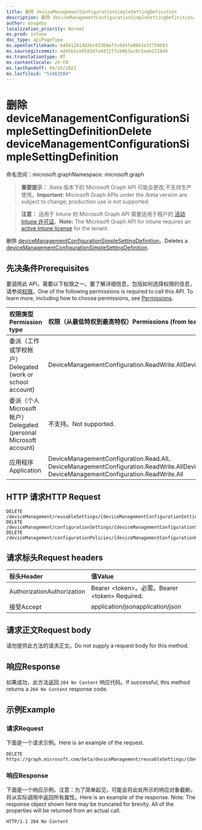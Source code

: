 ```yaml
---
title: 删除 deviceManagementConfigurationSimpleSettingDefinition
description: 删除 deviceManagementConfigurationSimpleSettingDefinition。
author: dougeby
localization_priority: Normal
ms.prod: intune
doc_type: apiPageType
ms.openlocfilehash: b48412414d2bc033bbef3c0d4fa8041e32758603
ms.sourcegitcommit: ed45b5ce0583dfa4d12f7cb0b3ac0c5aeb2318d4
ms.translationtype: MT
ms.contentlocale: zh-CN
ms.lasthandoff: 04/16/2021
ms.locfileid: "51863504"
---
```

# <a name="delete-devicemanagementconfigurationsimplesettingdefinition"></a><span data-ttu-id="d7ead-103">删除 deviceManagementConfigurationSimpleSettingDefinition</span><span class="sxs-lookup"><span data-stu-id="d7ead-103">Delete deviceManagementConfigurationSimpleSettingDefinition</span></span>

<span data-ttu-id="d7ead-104">命名空间：microsoft.graph</span><span class="sxs-lookup"><span data-stu-id="d7ead-104">Namespace: microsoft.graph</span></span>

> <span data-ttu-id="d7ead-105">**重要提示：** /beta 版本下的 Microsoft Graph API 可能会更改;不支持生产使用。</span><span class="sxs-lookup"><span data-stu-id="d7ead-105">**Important:** Microsoft Graph APIs under the /beta version are subject to change; production use is not supported.</span></span>

> <span data-ttu-id="d7ead-106">**注意：** 适用于 Intune 的 Microsoft Graph API 需要适用于租户的 [活动 Intune 许可证](https://go.microsoft.com/fwlink/?linkid=839381)。</span><span class="sxs-lookup"><span data-stu-id="d7ead-106">**Note:** The Microsoft Graph API for Intune requires an [active Intune license](https://go.microsoft.com/fwlink/?linkid=839381) for the tenant.</span></span>

<span data-ttu-id="d7ead-107">删除 [deviceManagementConfigurationSimpleSettingDefinition](../resources/intune-deviceconfigv2-devicemanagementconfigurationsimplesettingdefinition.md)。</span><span class="sxs-lookup"><span data-stu-id="d7ead-107">Deletes a [deviceManagementConfigurationSimpleSettingDefinition](../resources/intune-deviceconfigv2-devicemanagementconfigurationsimplesettingdefinition.md).</span></span>

## <a name="prerequisites"></a><span data-ttu-id="d7ead-108">先决条件</span><span class="sxs-lookup"><span data-stu-id="d7ead-108">Prerequisites</span></span>
<span data-ttu-id="d7ead-p101">要调用此 API，需要以下权限之一。要了解详细信息，包括如何选择权限的信息，请参阅[权限](/graph/permissions-reference)。</span><span class="sxs-lookup"><span data-stu-id="d7ead-p101">One of the following permissions is required to call this API. To learn more, including how to choose permissions, see [Permissions](/graph/permissions-reference).</span></span>

|<span data-ttu-id="d7ead-111">权限类型</span><span class="sxs-lookup"><span data-stu-id="d7ead-111">Permission type</span></span>|<span data-ttu-id="d7ead-112">权限（从最低特权到最高特权）</span><span class="sxs-lookup"><span data-stu-id="d7ead-112">Permissions (from least to most privileged)</span></span>|
|:---|:---|
|<span data-ttu-id="d7ead-113">委派（工作或学校帐户）</span><span class="sxs-lookup"><span data-stu-id="d7ead-113">Delegated (work or school account)</span></span>|<span data-ttu-id="d7ead-114">DeviceManagementConfiguration.ReadWrite.All</span><span class="sxs-lookup"><span data-stu-id="d7ead-114">DeviceManagementConfiguration.ReadWrite.All</span></span>|
|<span data-ttu-id="d7ead-115">委派（个人 Microsoft 帐户）</span><span class="sxs-lookup"><span data-stu-id="d7ead-115">Delegated (personal Microsoft account)</span></span>|<span data-ttu-id="d7ead-116">不支持。</span><span class="sxs-lookup"><span data-stu-id="d7ead-116">Not supported.</span></span>|
|<span data-ttu-id="d7ead-117">应用程序</span><span class="sxs-lookup"><span data-stu-id="d7ead-117">Application</span></span>|<span data-ttu-id="d7ead-118">DeviceManagementConfiguration.Read.All、DeviceManagementConfiguration.ReadWrite.All</span><span class="sxs-lookup"><span data-stu-id="d7ead-118">DeviceManagementConfiguration.Read.All, DeviceManagementConfiguration.ReadWrite.All</span></span>|

## <a name="http-request"></a><span data-ttu-id="d7ead-119">HTTP 请求</span><span class="sxs-lookup"><span data-stu-id="d7ead-119">HTTP Request</span></span>
<!-- {
  "blockType": "ignored"
}
-->
``` http
DELETE /deviceManagement/reusableSettings/{deviceManagementConfigurationSettingDefinitionId}
DELETE /deviceManagement/configurationSettings/{deviceManagementConfigurationSettingDefinitionId}
DELETE /deviceManagement/configurationPolicies/{deviceManagementConfigurationPolicyId}/settings/{deviceManagementConfigurationSettingId}/settingDefinitions/{deviceManagementConfigurationSettingDefinitionId}
```

## <a name="request-headers"></a><span data-ttu-id="d7ead-120">请求标头</span><span class="sxs-lookup"><span data-stu-id="d7ead-120">Request headers</span></span>
|<span data-ttu-id="d7ead-121">标头</span><span class="sxs-lookup"><span data-stu-id="d7ead-121">Header</span></span>|<span data-ttu-id="d7ead-122">值</span><span class="sxs-lookup"><span data-stu-id="d7ead-122">Value</span></span>|
|:---|:---|
|<span data-ttu-id="d7ead-123">Authorization</span><span class="sxs-lookup"><span data-stu-id="d7ead-123">Authorization</span></span>|<span data-ttu-id="d7ead-124">Bearer &lt;token&gt;。必需。</span><span class="sxs-lookup"><span data-stu-id="d7ead-124">Bearer &lt;token&gt; Required.</span></span>|
|<span data-ttu-id="d7ead-125">接受</span><span class="sxs-lookup"><span data-stu-id="d7ead-125">Accept</span></span>|<span data-ttu-id="d7ead-126">application/json</span><span class="sxs-lookup"><span data-stu-id="d7ead-126">application/json</span></span>|

## <a name="request-body"></a><span data-ttu-id="d7ead-127">请求正文</span><span class="sxs-lookup"><span data-stu-id="d7ead-127">Request body</span></span>
<span data-ttu-id="d7ead-128">请勿提供此方法的请求正文。</span><span class="sxs-lookup"><span data-stu-id="d7ead-128">Do not supply a request body for this method.</span></span>

## <a name="response"></a><span data-ttu-id="d7ead-129">响应</span><span class="sxs-lookup"><span data-stu-id="d7ead-129">Response</span></span>
<span data-ttu-id="d7ead-130">如果成功，此方法返回 `204 No Content` 响应代码。</span><span class="sxs-lookup"><span data-stu-id="d7ead-130">If successful, this method returns a `204 No Content` response code.</span></span>

## <a name="example"></a><span data-ttu-id="d7ead-131">示例</span><span class="sxs-lookup"><span data-stu-id="d7ead-131">Example</span></span>

### <a name="request"></a><span data-ttu-id="d7ead-132">请求</span><span class="sxs-lookup"><span data-stu-id="d7ead-132">Request</span></span>
<span data-ttu-id="d7ead-133">下面是一个请求示例。</span><span class="sxs-lookup"><span data-stu-id="d7ead-133">Here is an example of the request.</span></span>
``` http
DELETE https://graph.microsoft.com/beta/deviceManagement/reusableSettings/{deviceManagementConfigurationSettingDefinitionId}
```

### <a name="response"></a><span data-ttu-id="d7ead-134">响应</span><span class="sxs-lookup"><span data-stu-id="d7ead-134">Response</span></span>
<span data-ttu-id="d7ead-p102">下面是一个响应示例。注意：为了简单起见，可能会将此处所示的响应对象截断。将从实际调用中返回所有属性。</span><span class="sxs-lookup"><span data-stu-id="d7ead-p102">Here is an example of the response. Note: The response object shown here may be truncated for brevity. All of the properties will be returned from an actual call.</span></span>
``` http
HTTP/1.1 204 No Content
```




